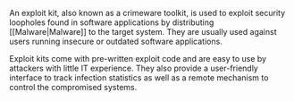 An exploit kit, also known as a crimeware toolkit, is used to exploit security loopholes found in software applications by distributing [[Malware|Malware]] to the target system. They are usually used against users running insecure or outdated software applications.

Exploit kits come with pre-written exploit code and are easy to use by attackers with little IT experience. They also provide a user-friendly interface to track infection statistics as well as a remote mechanism to control the compromised systems.